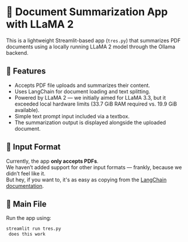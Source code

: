 # 🧠 Document Summarization App with LLaMA 2

This is a lightweight Streamlit-based app (`tres.py`) that summarizes PDF documents using a locally running LLaMA 2 model through the Ollama backend.

## 🚀 Features
- Accepts PDF file uploads and summarizes their content.
- Uses LangChain for document loading and text splitting.
- Powered by LLaMA 2 — we initially aimed for LLaMA 3.3, but it exceeded local hardware limits (33.7 GiB RAM required vs. 19.9 GiB available).
- Simple text prompt input included via a textbox.
- The summarization output is displayed alongside the uploaded document.

## 📄 Input Format
Currently, the app **only accepts PDFs**.  
We haven’t added support for other input formats — frankly, because we didn’t feel like it.  
But hey, if you want to, it's as easy as copying from the [LangChain documentation](https://docs.langchain.com/).

## 📂 Main File
Run the app using:

```bash
streamlit run tres.py
 does this work